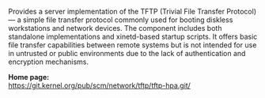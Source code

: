 Provides a server implementation of the TFTP (Trivial File Transfer Protocol) —
a simple file transfer protocol commonly used for booting diskless workstations and network devices.
The component includes both standalone implementations and xinetd-based startup scripts.
It offers basic file transfer capabilities between remote systems but is not intended for use in untrusted
or public environments due to the lack of authentication and encryption mechanisms.

**Home page:**  
<https://git.kernel.org/pub/scm/network/tftp/tftp-hpa.git/>
